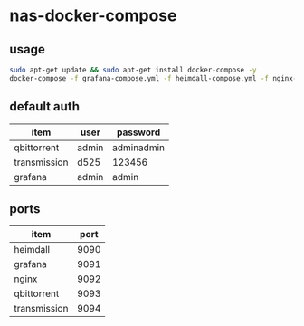 # nas-docker-compose

## usage

```bash
sudo apt-get update && sudo apt-get install docker-compose -y
docker-compose -f grafana-compose.yml -f heimdall-compose.yml -f nginx-compose.yml -f qbittorrent-compose.yml -f transmission-compose.yml up -d
```

## default auth

|item|user|password|
|---|---|---|
|qbittorrent|admin|adminadmin|
|transmission|d525|123456|
|grafana|admin|admin|

## ports

|item|port|
|---|---|
|heimdall|9090|
|grafana|9091|
|nginx|9092|
|qbittorrent|9093|
|transmission|9094|